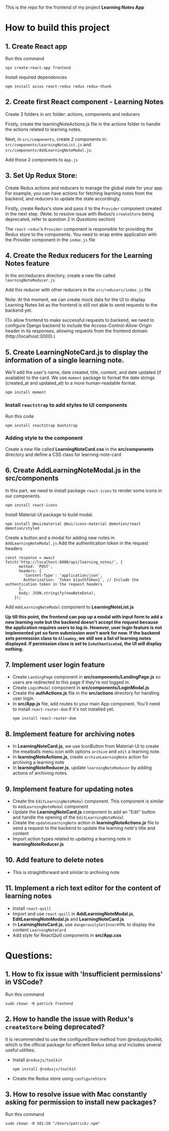 This is the repo for the frontend of my project **Learning Notes App**

# How to build this project

## 1. Create React app
Run this command
```
npx create-react-app frontend
```

Install required dependencies

```
npm install axios react-redux redux redux-thunk
```

## 2. Create first React component - Learning Notes
Create 3 folders in src folder: actions, components and reducers

Firstly, create the learningNoteActions.js file in the actions folder to handle the actions related to learning notes.

Next, in `src/components`, create 2 components in: `src/components/LearningNoteList.js` and `src/components/AddLearningNoteModal.js`.

Add those 2 components to `App.js`

## 3. Set Up Redux Store:
Create Redux actions and reducers to manage the global state for your app. For example, you can have actions for fetching learning notes from the backend, and reducers to update the state accordingly.

Firstly, create Redux's store and pass it to the `Provider` component created in the next step. (Note: to resolve issue with Redux/s `createStore` being deprecated, refer to question 2 in *Questions* section)

The `react-redux`'s `Provider` component is responsible for providing the Redux store to the components. You need to wrap entire application with the Provider component in the `index.js` file

## 4. Create the Redux reducers for the Learning Notes feature
In the src/reducers directory, create a new file called `learningNoteReducer.js`

Add this reducer with other reducers in the `src/reducers/index.js` file

Note: At the moment, we can create mock data for the UI to display Learning Notes list as the frontend is still not able to send requests to the backend yet.

(To allow frontend to make successful requests to backend, we need to configure Django backend to include the Access-Control-Allow-Origin header in its responses, allowing requests from the frontend domain (http://localhost:3000).)

## 5. Create **LearningNoteCard.js** to display the information of a single learning note.
We'll add the user's name, date created, title, content, and date updated (if available) to the card.
We use `moment` package to format the date strings (created_at and updated_at) to a more human-readable format.

```
npm install moment
```

### Install `reactstrap` to add styles to UI components
Run this code
```
npm install reactstrap bootstrap

```

### Adding style to the component
Create a new file called **LearningNoteCard.css** in the **src/components** directory and define a CSS class for learning-note-card

## 6. Create **AddLearningNoteModal.js** in the **src/components**
In this part, we need to install package `react-icons` to render some icons in our components.
```
npm install react-icons
```

Install Material-UI package to build modal.

```
npm install @mui/material @mui/icons-material @emotion/react @emotion/styled
```

Create a button and a modal for adding new notes in `AddLearningNoteModal.js`
Add the authentication token in the request headers
```
const response = await fetch('http://localhost:8000/api/learning_notes/', {
      method: 'POST',
      headers: {
        'Content-Type': 'application/json',
        Authorization: `Token ${authToken}`, // Include the authentication token in the request headers
      },
      body: JSON.stringify(newNoteData),
    });
```

Add `AddLearningNoteModal` component to **LearningNoteList.js**

**Up till this point, the frontend can pop up a modal with input form to add a new learning note but the backend doesn't accept the request because the application requires users to log in. However, user login feature is not implemented yet so form submission won't work for now. If the backend sets permission class to `AllowAny`, we still see a list of learning notes displayed. If permission class is set to `IsAuthenticated`, the UI will display nothing.**

## 7. Implement user login feature
- Create `LandingPage` component in **src/components/LandingPage.js** so users are redirected to this page if they're not logged in.
- Create `LoginModal` component in **src/components/LoginModal.js**
- Create the **authActions.js** file in the **src/actions** directory for handling user login.
- In **src/App.js** file, add routes to your main App component. You'll need to install `react-router-dom` if it's not installed yet.
     ```
     npm install react-router-dom
     ```

## 8. Implement feature for archiving notes
- In **LearningNoteCard.js**, we use IconButton from Material-UI to create the meatballs menu icon with options `archive` and `edit` a learning note.
- In **learningNoteActions.js**, create `archiveLearningNote` action for archiving a learning note
- In **learningNoteReducer.js**, update `learningNoteReducer` by adding actions of archiving notes.

## 9. Implement feature for updating notes
- Create the `EditLearningNoteModal` component. This component is similar to `AddLearningNoteModal` component
- Update the **LearningNoteCard.js** component to add an "Edit" button and handle the opening of the `EditLearningNoteModal`
- Create the `updateLearningNote` action in **learningNoteActions.js** file to send a request to the backend to update the learning note's title and content
- Import action types related to updating a learning note in **learningNoteReducer.js**

## 10. Add feature to delete notes
- This is straightforward and similar to archiving note

## 11. Implement a rich text editor for the content of learning notes
- Install `react-quill`
- Import and use `react-quill` in **AddLearningNoteModal.js**, **EditLearningNoteModal.js** and **LearningNoteCard.js**
- In **LearningNoteCard.js**, use `dangerouslySetInnerHTML` to display the content `LearningNoteCard`
- Add style for ReactQuill components in **src/App.css**

# Questions:
## 1. How to fix issue with 'Insufficient permissions' in VSCode?
Run this command

```
sudo chown -R patrick frontend
```

## 2. How to handle the issue with Redux's `createStore` being deprecated?
It is recommended to use the configureStore method from @reduxjs/toolkit, which is the official package for efficient Redux setup and includes several useful utilities.
- Install `@reduxjs/toolkit`
     ```
     npm install @reduxjs/toolkit
     ```
- Create the Redux store using `configureStore`

## 3. How to resolve issue with Mac constantly asking for permission to install new packages?
Run this command
```
sudo chown -R 501:20 "/Users/patrick/.npm"
```
